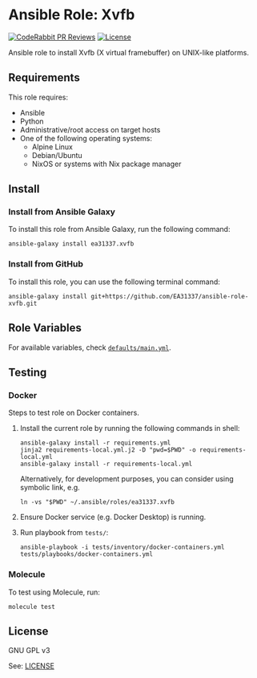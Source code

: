 # Ansible Role: Xvfb

[![CodeRabbit PR Reviews](https://img.shields.io/coderabbit/prs/github/EA31337/ansible-role-xvfb?utm_source=oss&utm_medium=github&utm_campaign=EA31337%2Fansible-role-xvfb&labelColor=171717&color=FF570A&link=https%3A%2F%2Fcoderabbit.ai&label=CodeRabbit+PR+Reviews)](https://github.com/EA31337/ansible-role-xvfb/pulls)
[![License](https://img.shields.io/badge/license-GPLv3-brightgreen.svg)](LICENSE)

Ansible role to install Xvfb (X virtual framebuffer) on UNIX-like platforms.

## Requirements

This role requires:

- Ansible
- Python
- Administrative/root access on target hosts
- One of the following operating systems:
  - Alpine Linux
  - Debian/Ubuntu
  - NixOS or systems with Nix package manager

## Install

### Install from Ansible Galaxy

To install this role from Ansible Galaxy, run the following command:

```console
ansible-galaxy install ea31337.xvfb
```

### Install from GitHub

To install this role, you can use the following terminal command:

```shell
ansible-galaxy install git+https://github.com/EA31337/ansible-role-xvfb.git
```

## Role Variables

For available variables,
check [`defaults/main.yml`](defaults/main.yml).

## Testing

### Docker

Steps to test role on Docker containers.

1. Install the current role by running the following commands in shell:

    ```shell
    ansible-galaxy install -r requirements.yml
    jinja2 requirements-local.yml.j2 -D "pwd=$PWD" -o requirements-local.yml
    ansible-galaxy install -r requirements-local.yml
    ```

    Alternatively, for development purposes, you can consider using symbolic link, e.g.

    ```shell
    ln -vs "$PWD" ~/.ansible/roles/ea31337.xvfb
    ```

2. Ensure Docker service (e.g. Docker Desktop) is running.
3. Run playbook from `tests/`:

    ```shell
    ansible-playbook -i tests/inventory/docker-containers.yml tests/playbooks/docker-containers.yml
    ```

### Molecule

To test using Molecule, run:

```shell
molecule test
```

## License

GNU GPL v3

See: [LICENSE](./LICENSE)

<!-- Named links -->
